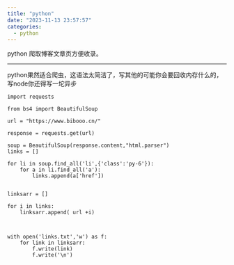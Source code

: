```yaml
---
title: "python"
date: "2023-11-13 23:57:57"
categories:
  - python
---
```


python 爬取博客文章页方便收录。

---


python果然适合爬虫，这语法太简洁了，写其他的可能你会要回收内存什么的，写node你还得写一坨异步

```
import requests

from bs4 import BeautifulSoup

url = "https://www.bibooo.cn/"

response = requests.get(url)

soup = BeautifulSoup(response.content,"html.parser")
links = []

for li in soup.find_all('li',{'class':'py-6'}):
    for a in li.find_all('a'):
        links.append(a['href'])


linksarr = []

for i in links:
    linksarr.append( url +i)



with open('links.txt','w') as f:
    for link in linksarr:
        f.write(link)
        f.write('\n')

```

